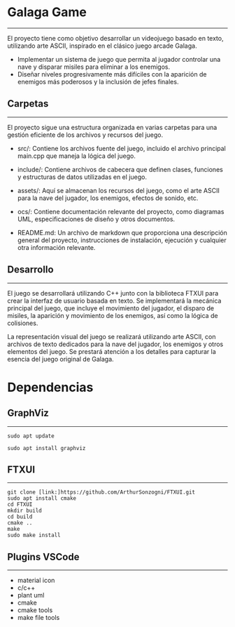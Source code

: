 # **Galaga Game**
___
El proyecto tiene como objetivo desarrollar un videojuego basado en texto, utilizando arte ASCII, inspirado en el clásico juego arcade Galaga.

* Implementar un sistema de juego que permita al jugador controlar una nave y disparar misiles para eliminar a los enemigos.
* Diseñar niveles progresivamente más difíciles con la aparición de enemigos más poderosos y la inclusión de jefes finales.


## **Carpetas**
___
El proyecto sigue una estructura organizada en varias carpetas para una gestión eficiente de los archivos y recursos del juego.

* src/: Contiene los archivos fuente del juego, incluido el archivo principal main.cpp que maneja la lógica del juego.

* include/: Contiene archivos de cabecera que definen clases, funciones y estructuras de datos utilizadas en el juego.

* assets/: Aquí se almacenan los recursos del juego, como el arte ASCII para la nave del jugador, los enemigos, efectos de sonido, etc.

* ocs/: Contiene documentación relevante del proyecto, como diagramas UML, especificaciones de diseño y otros documentos.

* README.md: Un archivo de markdown que proporciona una descripción general del proyecto, instrucciones de instalación, ejecución y cualquier otra información relevante.

## **Desarrollo**
___
El juego se desarrollará utilizando C++ junto con la biblioteca FTXUI para crear la interfaz de usuario basada en texto. Se implementará la mecánica principal del juego, que incluye el movimiento del jugador, el disparo de misiles, la aparición y movimiento de los enemigos, así como la lógica de colisiones.

La representación visual del juego se realizará utilizando arte ASCII, con archivos de texto dedicados para la nave del jugador, los enemigos y otros elementos del juego. Se prestará atención a los detalles para capturar la esencia del juego original de Galaga. 

# Dependencias

## **GraphViz**
___
~~~
sudo apt update

sudo apt install graphviz
~~~

## **FTXUI**
___
~~~
git clone [link:]https://github.com/ArthurSonzogni/FTXUI.git
sudo apt install cmake
cd FTXUI
mkdir build
cd build
cmake ..
make
sudo make install
~~~

## **Plugins VSCode**
___

* material icon
* c/c++
* plant uml
* cmake
* cmake tools
* make file tools

